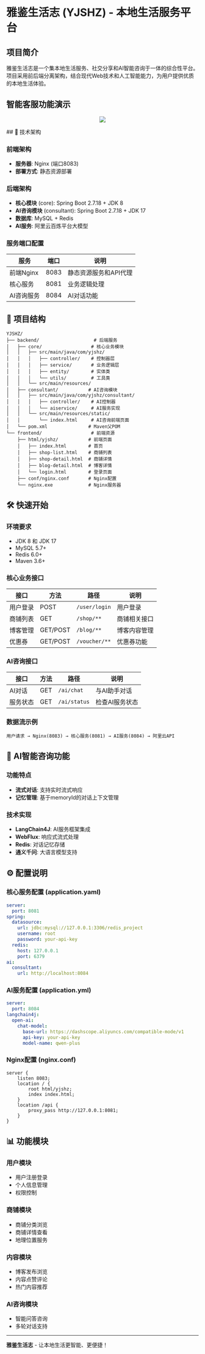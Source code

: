 # 雅鉴生活志 (YJSHZ) - 本地生活服务平台

## 项目简介

雅鉴生活志是一个集本地生活服务、社交分享和AI智能咨询于一体的综合性平台。项目采用前后端分离架构，结合现代Web技术和人工智能能力，为用户提供优质的本地生活体验。

## 智能客服功能演示
<p align="center">
  <img src="https://https://github.com/liangchaaaaa/YJSHZ/docs/AiConsultant.mp4" />
</p>  
## 🚀 技术架构

### 前端架构
- **服务器**: Nginx (端口8083)
- **部署方式**: 静态资源部署

### 后端架构
- **核心模块** (core): Spring Boot 2.7.18 + JDK 8
- **AI咨询模块** (consultant): Spring Boot 2.7.18 + JDK 17
- **数据库**: MySQL + Redis
- **AI服务**: 阿里云百炼平台大模型

### 服务端口配置
| 服务 | 端口 | 说明 |
|------|------|------|
| 前端Nginx | 8083 | 静态资源服务和API代理 |
| 核心服务 | 8081 | 业务逻辑处理 |
| AI咨询服务 | 8084 | AI对话功能 |

## 📁 项目结构

```
YJSHZ/
├── backend/                    # 后端服务
│   ├── core/                  # 核心业务模块
│   │   ├── src/main/java/com/yjshz/
│   │   │   ├── controller/    # 控制器层
│   │   │   ├── service/       # 业务逻辑层
│   │   │   ├── entity/        # 实体类
│   │   │   └── utils/         # 工具类
│   │   └── src/main/resources/
│   ├── consultant/           # AI咨询模块
│   │   ├── src/main/java/com/yjshz/consultant/
│   │   │   ├── controller/    # AI控制器
│   │   │   └── aiservice/     # AI服务实现
│   │   └── src/main/resources/static/
│   │       └── index.html     # AI咨询前端页面
│   └── pom.xml               # Maven父POM
└── frontend/                  # 前端资源
    ├── html/yjshz/           # 前端页面
    │   ├── index.html        # 首页
    │   ├── shop-list.html    # 商铺列表
    │   ├── shop-detail.html  # 商铺详情
    │   ├── blog-detail.html  # 博客详情
    │   └── login.html        # 登录页面
    ├── conf/nginx.conf       # Nginx配置
    └── nginx.exe             # Nginx服务器
```

## 🛠️ 快速开始

### 环境要求
- JDK 8 和 JDK 17
- MySQL 5.7+
- Redis 6.0+
- Maven 3.6+

### 核心业务接口
| 接口 | 方法 | 路径 | 说明 |
|------|------|------|------|
| 用户登录 | POST | `/user/login` | 用户登录 |
| 商铺列表 | GET | `/shop/**` | 商铺相关接口 |
| 博客管理 | GET/POST | `/blog/**` | 博客内容管理 |
| 优惠券 | GET/POST | `/voucher/**` | 优惠券功能 |

### AI咨询接口
| 接口 | 方法 | 路径 | 说明 |
|------|------|------|------|
| AI对话 | GET | `/ai/chat` | 与AI助手对话 |
| 服务状态 | GET | `/ai/status` | 检查AI服务状态 |

### 数据流示例
```
用户请求 → Nginx(8083) → 核心服务(8081) → AI服务(8084) → 阿里云API
```

## 🤖 AI智能咨询功能

### 功能特点
- **流式对话**: 支持实时流式响应
- **记忆管理**: 基于memoryId的对话上下文管理

### 技术实现
- **LangChain4J**: AI服务框架集成
- **WebFlux**: 响应式流式处理
- **Redis**: 对话记忆存储
- **通义千问**: 大语言模型支持

## ⚙️ 配置说明

### 核心服务配置 (application.yaml)
```yaml
server:
  port: 8081
spring:
  datasource:
    url: jdbc:mysql://127.0.0.1:3306/redis_project
    username: root
    password: your-api-key
  redis:
    host: 127.0.0.1
    port: 6379
ai:
  consultant:
    url: http://localhost:8084
```

### AI服务配置 (application.yml)
```yaml
server:
  port: 8084
langchain4j:
  open-ai:
    chat-model:
      base-url: https://dashscope.aliyuncs.com/compatible-mode/v1
      api-key: your-api-key
      model-name: qwen-plus
```

### Nginx配置 (nginx.conf)
```nginx
server {
    listen 8083;
    location / {
        root html/yjshz;
        index index.html;
    }
    location /api {
        proxy_pass http://127.0.0.1:8081;
    }
}
```

## 📊 功能模块

### 用户模块
- 用户注册登录
- 个人信息管理
- 权限控制

### 商铺模块
- 商铺分类浏览
- 商铺详情查看
- 地理位置服务

### 内容模块
- 博客发布浏览
- 内容点赞评论
- 热门内容推荐

### AI咨询模块
- 智能问答咨询
- 多轮对话支持
---

**雅鉴生活志** - 让本地生活更智能、更便捷！
